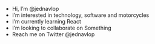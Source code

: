 - Hi, I’m @jednavlop
- I’m interested in technology, software and motorcycles
- I’m currently learning React
- I’m looking to collaborate on Something
- Reach me on Twitter @jednavlop

<!---
jednavlop/jednavlop is a ✨ special ✨ repository because its `README.md` (this file) appears on your GitHub profile.
You can click the Preview link to take a look at your changes.
--->
